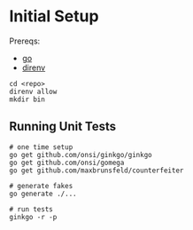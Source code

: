 # Initial Setup
Prereqs:
- [go](https://storage.googleapis.com/golang/go1.6.0.darwin-amd64.pkg)
- [direnv](direnv.readthedocs.org/en/latest/install/)

```
cd <repo>
direnv allow
mkdir bin
```

## Running Unit Tests
```
# one time setup
go get github.com/onsi/ginkgo/ginkgo
go get github.com/onsi/gomega
go get github.com/maxbrunsfeld/counterfeiter

# generate fakes
go generate ./...

# run tests
ginkgo -r -p

